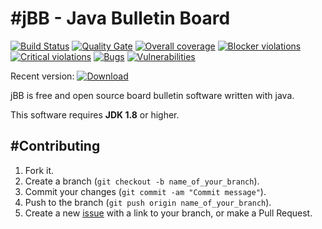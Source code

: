 #jBB - Java Bulletin Board
=================================
[![Build Status](http://vps289371.ovh.net:8000/buildStatus/icon?job=jBB-build-master)](http://vps289371.ovh.net:8000/job/jBB-build-master/) 
[![Quality Gate](http://vps289371.ovh.net:9000/api/badges/gate?key=org.jbb:jbb-parent:0.9.1)](http://vps289371.ovh.net:9000/dashboard?id=org.jbb%3Ajbb-parent%3A0.9.1)
[![Overall coverage](http://vps289371.ovh.net:9000/api/badges/measure?key=org.jbb:jbb-parent:0.9.1&metric=coverage&blinking=true)](http://vps289371.ovh.net:9000/dashboard?id=org.jbb%3Ajbb-parent%3A0.9.1) 
[![Blocker violations](http://vps289371.ovh.net:9000/api/badges/measure?key=org.jbb:jbb-parent:0.9.1&metric=blocker_violations&blinking=true)](http://vps289371.ovh.net:9000/dashboard?id=org.jbb%3Ajbb-parent%3A0.9.1) 
[![Critical violations](http://vps289371.ovh.net:9000/api/badges/measure?key=org.jbb:jbb-parent:0.9.1&metric=critical_violations&blinking=true)](http://vps289371.ovh.net:9000/dashboard?id=org.jbb%3Ajbb-parent%3A0.9.1) 
[![Bugs](http://vps289371.ovh.net:9000/api/badges/measure?key=org.jbb:jbb-parent:0.9.1&metric=bugs&blinking=true)](http://vps289371.ovh.net:9000/dashboard?id=org.jbb%3Ajbb-parent%3A0.9.1) 
[![Vulnerabilities](http://vps289371.ovh.net:9000/api/badges/measure?key=org.jbb:jbb-parent:0.9.1&metric=vulnerabilities&blinking=true)](http://vps289371.ovh.net:9000/dashboard?id=org.jbb%3Ajbb-parent%3A0.9.1)

Recent version: [ ![Download](https://api.bintray.com/packages/project-jbb/jbb-releases/jBB/images/download.svg) ](https://bintray.com/project-jbb/jbb-releases/jBB/_latestVersion)


jBB is free and open source board bulletin software written with java.


This software requires **JDK 1.8** or higher.

#Contributing
------------

1. Fork it.
2. Create a branch (`git checkout -b name_of_your_branch`).
3. Commit your changes (`git commit -am "Commit message"`).
4. Push to the branch (`git push origin name_of_your_branch`).
5. Create a new [issue](https://github.com/jbb-project/jbb/issues/new) with a link to your branch, or make a Pull Request.
